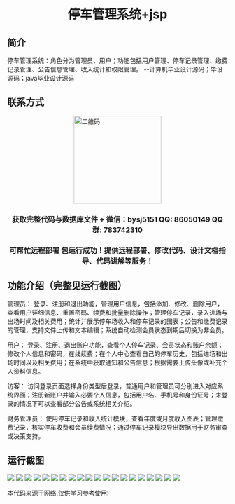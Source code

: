 <p><h1 align="center">停车管理系统+jsp</h1></p>

## 简介
停车管理系统：角色分为管理员、用户；功能包括用户管理、停车记录管理、缴费记录管理、公告信息管理、收入统计和权限管理。    --计算机毕业设计源码；毕设源码；java毕业设计源码


## 联系方式
<img src="https://bs-1329754181.cos.ap-shanghai.myqcloud.com/wx.jpg" alt="二维码" style="display: block; margin: 0 auto;" width="200px">
<p><h3 align="center">获取完整代码与数据库文件 + 微信：bysj5151 QQ: 86050149 QQ群: 783742310</h3></p>
<p><h3 align="center">可帮忙远程部署 包运行成功！提供远程部署、修改代码、设计文档指导、代码讲解等服务！</h3></p>

## 功能介绍（完整见运行截图）
管理员： 登录、注册和退出功能，管理用户信息，包括添加、修改、删除用户，查看用户详细信息、重置密码、续费和批量删除操作；管理停车记录，录入进场与出场时间及相关费用；统计并展示停车场收入和停车记录的图表；公告和缴费记录的管理，支持文件上传和文本编辑；系统自动检测会员状态到期后切换为非会员。

用户： 登录、注册、退出账户功能，查看个人停车记录、会员状态和账户余额；修改个人信息和密码，在线续费；在个人中心查看自己的停车历史，包括进场和出场时间以及相关费用；在系统中获取通知和公告信息；根据需要上传头像或补充个人资料信息。

访客： 访问登录页面选择身份类型后登录，普通用户和管理员可分别进入对应系统界面；注册新账户并输入必要个人信息，包括用户名、手机号和身份证号；未登录的情况下可以查看部分公告或系统相关介绍。

财务管理员： 使用停车记录和收入统计模块，查看年度或月度收入图表；管理缴费记录，核实停车收费和会员续费情况；通过停车记录模块导出数据用于财务审查或决策支持。


## 运行截图
![](https://bs-1329754181.cos.ap-shanghai.myqcloud.com/ssm/ParkingManagementSystemJsp/img/001.jpg)
![](https://bs-1329754181.cos.ap-shanghai.myqcloud.com/ssm/ParkingManagementSystemJsp/img/002.jpg)
![](https://bs-1329754181.cos.ap-shanghai.myqcloud.com/ssm/ParkingManagementSystemJsp/img/003.jpg)
![](https://bs-1329754181.cos.ap-shanghai.myqcloud.com/ssm/ParkingManagementSystemJsp/img/004.jpg)
![](https://bs-1329754181.cos.ap-shanghai.myqcloud.com/ssm/ParkingManagementSystemJsp/img/005.jpg)
![](https://bs-1329754181.cos.ap-shanghai.myqcloud.com/ssm/ParkingManagementSystemJsp/img/006.jpg)
![](https://bs-1329754181.cos.ap-shanghai.myqcloud.com/ssm/ParkingManagementSystemJsp/img/007.jpg)
![](https://bs-1329754181.cos.ap-shanghai.myqcloud.com/ssm/ParkingManagementSystemJsp/img/008.jpg)
![](https://bs-1329754181.cos.ap-shanghai.myqcloud.com/ssm/ParkingManagementSystemJsp/img/009.jpg)
![](https://bs-1329754181.cos.ap-shanghai.myqcloud.com/ssm/ParkingManagementSystemJsp/img/010.jpg)
![](https://bs-1329754181.cos.ap-shanghai.myqcloud.com/ssm/ParkingManagementSystemJsp/img/011.jpg)
![](https://bs-1329754181.cos.ap-shanghai.myqcloud.com/ssm/ParkingManagementSystemJsp/img/012.jpg)
![](https://bs-1329754181.cos.ap-shanghai.myqcloud.com/ssm/ParkingManagementSystemJsp/img/013.jpg)
![](https://bs-1329754181.cos.ap-shanghai.myqcloud.com/ssm/ParkingManagementSystemJsp/img/014.jpg)
![](https://bs-1329754181.cos.ap-shanghai.myqcloud.com/ssm/ParkingManagementSystemJsp/img/015.jpg)
![](https://bs-1329754181.cos.ap-shanghai.myqcloud.com/ssm/ParkingManagementSystemJsp/img/016.jpg)
![](https://bs-1329754181.cos.ap-shanghai.myqcloud.com/ssm/ParkingManagementSystemJsp/img/017.jpg)
![](https://bs-1329754181.cos.ap-shanghai.myqcloud.com/ssm/ParkingManagementSystemJsp/img/018.jpg)
![](https://bs-1329754181.cos.ap-shanghai.myqcloud.com/ssm/ParkingManagementSystemJsp/img/019.jpg)
![](https://bs-1329754181.cos.ap-shanghai.myqcloud.com/ssm/ParkingManagementSystemJsp/img/020.jpg)

<p>本代码来源于网络,仅供学习参考使用!</p>
